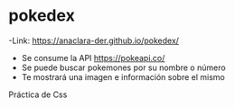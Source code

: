 # pokedex
-Link: https://anaclara-der.github.io/pokedex/

- Se consume la API https://pokeapi.co/
- Se puede buscar pokemones por su nombre o número
- Te mostrará una imagen e información sobre el mismo 

Práctica de Css 

